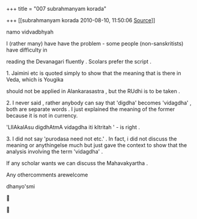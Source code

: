 +++
title = "007 subrahmanyam korada"

+++
[[subrahmanyam korada	2010-08-10, 11:50:06 [Source](https://groups.google.com/g/bvparishat/c/SEnP0DA8MrU)]]



namo vidvadbhyah



I (rather many) have have the problem - some people (non-sanskritists) have difficulty in

reading the Devanagari fluently . Scolars prefer the script .



1\. Jaimini etc is quoted simply to show that the meaning that is there in Veda, which is Yougika

should not be applied in Alankarasastra , but the RUdhi is to be taken .



2\. I never said , rather anybody can say that 'digdha' becomes 'vidagdha' , both are separate words . I just explained the meaning of the former because it is not in currency.



'LIlAkalAsu digdhAtmA vidagdha iti kItritah ' - is right .



3\. I did not say 'purodasa need not etc.' . In fact, i did not discuss the meaning or anythingelse much but just gave the context to show that the analysis involving the term 'vidagdha' .



If any scholar wants we can discuss the Mahavakyartha .

  
Any othercomments arewelcome

  
dhanyo'smi





